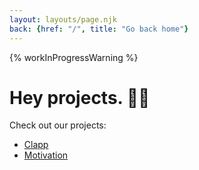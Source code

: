 ```yaml
---
layout: layouts/page.njk
back: {href: "/", title: "Go back home"}
---
```


{% workInProgressWarning %}

# Hey projects. 🍉🍉

Check out our projects:

* [Clapp](https://clapp-app.github.io/)
* [Motivation](https://motivation.melonmelon.dev/)